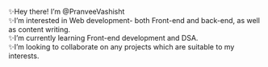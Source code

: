 ✨Hey there! I’m @PranveeVashisht <br/>
✨I’m interested in Web development- both Front-end and back-end, as well as content writing.<br/>
✨I’m currently learning Front-end development and DSA.<br/>
✨I’m looking to collaborate on any projects which are suitable to my interests.<br/>


<!---
PranveeVashisht/PranveeVashisht is a ✨ special ✨ repository because its `README.md` (this file) appears on your GitHub profile.
You can click the Preview link to take a look at your changes.
--->
